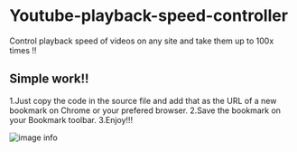 # Youtube-playback-speed-controller
Control playback speed of videos on any site and take them up to 100x times !!


## Simple work!!
1.Just copy the code in the source file and add that as the URL of a new bookmark on Chrome or your prefered browser.
2.Save the bookmark on your Bookmark toolbar.
3.Enjoy!!!

![image info](./pictures/image.png)
